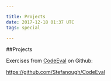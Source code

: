 ```yaml
---

title: Projects
date: 2017-12-18 01:37 UTC
tags: special 

---
```


##Projects

Exercises from [CodeEval](https://www.codeeval.com/) on Github:

<https://github.com/Stefanough/CodeEval>
